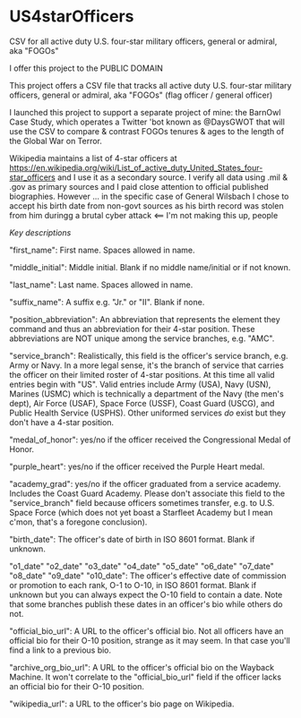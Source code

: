 # US4starOfficers
CSV for all active duty U.S. four-star military officers, general or admiral, aka "FOGOs"

I offer this project to the PUBLIC DOMAIN

This project offers a CSV file that tracks all active duty U.S. four-star military officers, general or admiral, aka "FOGOs" (flag officer / general officer)

I launched this project to support a separate project of mine: the BarnOwl Case Study, which operates a Twitter 'bot known as @DaysGWOT that will use the CSV to compare & contrast FOGOs tenures & ages to the length of the Global War on Terror.

Wikipedia maintains a list of 4-star officers at https://en.wikipedia.org/wiki/List_of_active_duty_United_States_four-star_officers and I use it as a secondary source. I verify all data using .mil & .gov as primary sources and I paid close attention to official published biographies. However ... in the specific case of General Wilsbach I chose to accept his birth date from non-govt sources as his birth record was stolen from him duringg a brutal cyber attack <== I'm not making this up, people

_Key descriptions_

"first_name": First name. Spaces allowed in name.

"middle_initial": Middle initial. Blank if no middle name/initial or if not known.

"last_name": Last name.  Spaces allowed in name.

"suffix_name": A suffix e.g. "Jr." or "II". Blank if none.

"position_abbreviation": An abbreviation that represents the element they command and thus an abbreviation for their 4-star position. These abbreviations are NOT unique among the service branches, e.g. "AMC".

"service_branch": Realistically, this field is the officer's service branch, e.g. Army or Navy. In a more legal sense, it's the branch of service that carries the officer on their limited roster of 4-star positions. At this time all valid entries begin with "US". Valid entries include Army (USA), Navy (USN), Marines (USMC) which is technically a department of the Navy (the men's dept), Air Force (USAF), Space Force (USSF), Coast Guard (USCG), and Public Health Service (USPHS). Other uniformed services *do* exist but they don't have a 4-star position.

"medal_of_honor": yes/no if the officer received the Congressional Medal of Honor.

"purple_heart": yes/no if the officer received the Purple Heart medal.

"academy_grad": yes/no if the officer graduated from a service academy. Includes the Coast Guard Academy. Please don't associate this field to the "service_branch" field because officers sometimes transfer, e.g. to U.S. Space Force (which does not yet boast a Starfleet Academy but I mean c'mon, that's a foregone conclusion).

"birth_date": The officer's date of birth in ISO 8601 format. Blank if unknown.

"o1_date" "o2_date" "o3_date" "o4_date" "o5_date"
"o6_date" "o7_date" "o8_date" "o9_date" "o10_date":
The officer's effective date of commission or promotion to each rank, O-1 to O-10, in ISO 8601 format. Blank if unknown but you can always expect the O-10 field to contain a date. Note that some branches publish these dates in an officer's bio while others do not.

"official_bio_url": A URL to the officer's official bio. Not all officers have an official bio for their O-10 position, strange as it may seem. In that case you'll find a link to a previous bio.

"archive_org_bio_url": A URL to the officer's official bio on the Wayback Machine. It won't correlate to the "official_bio_url" field if the officer lacks an official bio for their O-10 position.

"wikipedia_url": a URL to the officer's bio page on Wikipedia.
